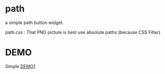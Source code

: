 path
====

a simple path button widget.

path.css : That PNG picture is best use absolute paths (because CSS Filter)

DEMO
====

Simple [DEMO1](http://zfkun.github.com/path/demo.html)